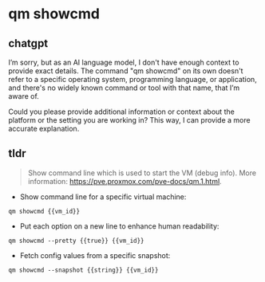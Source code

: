 # qm showcmd 
## chatgpt 
I’m sorry, but as an AI language model, I don't have enough context to provide exact details. The command "qm showcmd" on its own doesn't refer to a specific operating system, programming language, or application, and there's no widely known command or tool with that name, that I’m aware of. 

Could you please provide additional information or context about the platform or the setting you are working in? This way, I can provide a more accurate explanation. 

## tldr 
 
> Show command line which is used to start the VM (debug info).
> More information: <https://pve.proxmox.com/pve-docs/qm.1.html>.

- Show command line for a specific virtual machine:

`qm showcmd {{vm_id}}`

- Put each option on a new line to enhance human readability:

`qm showcmd --pretty {{true}} {{vm_id}}`

- Fetch config values from a specific snapshot:

`qm showcmd --snapshot {{string}} {{vm_id}}`
